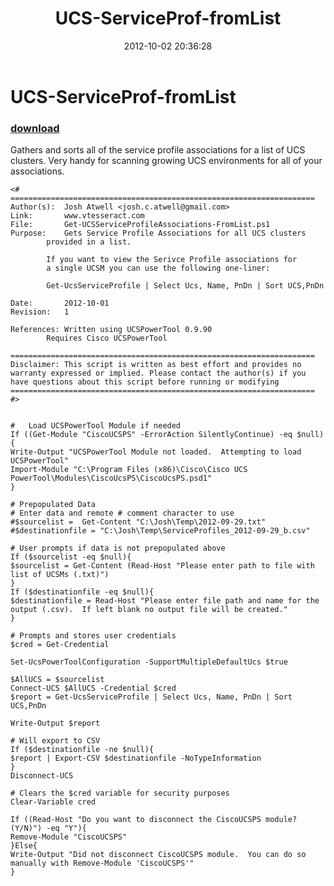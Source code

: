 ﻿---
pid:            3677
parent:         0
children:       
poster:         Josh Atwell
title:          UCS-ServiceProf-fromList
date:           2012-10-02 20:36:28
description:    Gathers and sorts all of the service profile associations for a list of UCS clusters.  Very handy for scanning growing UCS environments for all of your associations.
format:         posh
---

# UCS-ServiceProf-fromList

### [download](3677.ps1)  

Gathers and sorts all of the service profile associations for a list of UCS clusters.  Very handy for scanning growing UCS environments for all of your associations.

```posh
<#
====================================================================
Author(s):	Josh Atwell <josh.c.atwell@gmail.com>
Link:		www.vtesseract.com
File: 		Get-UCSServiceProfileAssociations-FromList.ps1
Purpose: 	Gets Service Profile Associations for all UCS clusters
		provided in a list.
				
		If you want to view the Serivce Profile associations for
		a single UCSM you can use the following one-liner:
				
		Get-UcsServiceProfile | Select Ucs, Name, PnDn | Sort UCS,PnDn
 
Date:		2012-10-01
Revision: 	1
 
References:	Written using UCSPowerTool 0.9.90
		Requires Cisco UCSPowerTool

====================================================================
Disclaimer: This script is written as best effort and provides no 
warranty expressed or implied. Please contact the author(s) if you 
have questions about this script before running or modifying
====================================================================
#>


#	Load UCSPowerTool Module if needed
If ((Get-Module "CiscoUCSPS" -ErrorAction SilentlyContinue) -eq $null) {
Write-Output "UCSPowerTool Module not loaded.  Attempting to load UCSPowerTool"
Import-Module "C:\Program Files (x86)\Cisco\Cisco UCS PowerTool\Modules\CiscoUcsPS\CiscoUcsPS.psd1"
}

# Prepopulated Data
# Enter data and remote # comment character to use
#$sourcelist =  Get-Content "C:\Josh\Temp\2012-09-29.txt"
#$destinationfile = "C:\Josh\Temp\ServiceProfiles_2012-09-29_b.csv"

# User prompts if data is not prepopulated above
If ($sourcelist -eq $null){
$sourcelist = Get-Content (Read-Host "Please enter path to file with list of UCSMs (.txt)")
}
If ($destinationfile -eq $null){
$destinationfile = Read-Host "Please enter file path and name for the output (.csv).  If left blank no output file will be created."
}

# Prompts and stores user credentials
$cred = Get-Credential

Set-UcsPowerToolConfiguration -SupportMultipleDefaultUcs $true

$AllUCS = $sourcelist
Connect-UCS $AllUCS -Credential $cred
$report = Get-UcsServiceProfile | Select Ucs, Name, PnDn | Sort UCS,PnDn

Write-Output $report

# Will export to CSV
If ($destinationfile -ne $null){
$report | Export-CSV $destinationfile -NoTypeInformation
}
Disconnect-UCS

# Clears the $cred variable for security purposes
Clear-Variable cred

If ((Read-Host "Do you want to disconnect the CiscoUCSPS module? (Y/N)") -eq "Y"){
Remove-Module "CiscoUCSPS"
}Else{
Write-Output "Did not disconnect CiscoUCSPS module.  You can do so manually with Remove-Module 'CiscoUCSPS'"
}
```
